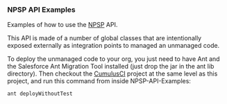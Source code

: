 ### NPSP API Examples

Examples of how to use the [NPSP](https://github.com/SalesforceFoundation/Cumulus) API. 

This API is made of a number of global classes that are intentionally  exposed externally as integration points to managed an unmanaged code.

To deploy the unmanaged code to your org, you just need to have Ant and the Salesforce Ant Migration Tool installed (just drop the jar in the ant lib directory). Then checkout the [CumulusCI](https://github.com/SalesforceFoundation/CumulusCI) project at the same level as this project, and run this command from inside NPSP-API-Examples:

    ant deployWithoutTest
